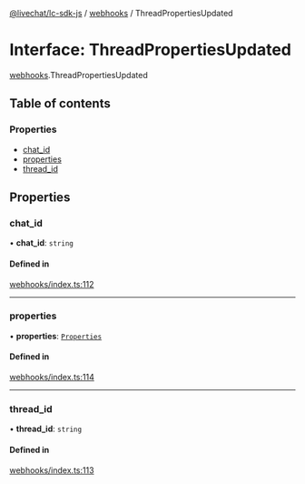 [@livechat/lc-sdk-js](../README.md) / [webhooks](../modules/webhooks.md) / ThreadPropertiesUpdated

# Interface: ThreadPropertiesUpdated

[webhooks](../modules/webhooks.md).ThreadPropertiesUpdated

## Table of contents

### Properties

- [chat\_id](webhooks.ThreadPropertiesUpdated.md#chat_id)
- [properties](webhooks.ThreadPropertiesUpdated.md#properties)
- [thread\_id](webhooks.ThreadPropertiesUpdated.md#thread_id)

## Properties

### chat\_id

• **chat\_id**: `string`

#### Defined in

[webhooks/index.ts:112](https://github.com/livechat/lc-sdk-js/blob/25e113d/src/webhooks/index.ts#L112)

___

### properties

• **properties**: [`Properties`](webhooks_structures_structures.Properties.md)

#### Defined in

[webhooks/index.ts:114](https://github.com/livechat/lc-sdk-js/blob/25e113d/src/webhooks/index.ts#L114)

___

### thread\_id

• **thread\_id**: `string`

#### Defined in

[webhooks/index.ts:113](https://github.com/livechat/lc-sdk-js/blob/25e113d/src/webhooks/index.ts#L113)
